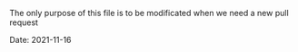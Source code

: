The only purpose of this file is to be modificated when we need a new pull request

Date: 2021-11-16
